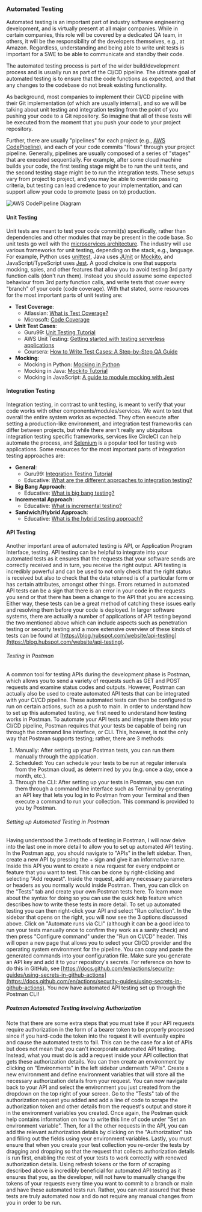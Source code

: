 ### Automated Testing

Automated testing is an important part of industry software engineering development, and is
virtually present at all major companies. While in certain companies, this role will be covered by a
dedicated QA team, in others, it will be the responsibility of the developers themselves, e.g., at
Amazon. Regardless, understanding and being able to write unit tests is important for a SWE to be
able to communicate and standby their code.

The automated testing process is part of the wider build/development process and is usually run as
part of the CI/CD pipeline. The ultimate goal of automated testing is to ensure that the code
functions as expected, and that any changes to the codebase do not break existing functionality.

As background, most companies to implement their CI/CD pipeline with their Git implementation (of
which are usually internal), and so we will be talking about unit testing and integration testing
from the point of you pushing your code to a Git repository. So imagine that all of these tests will
be executed from the moment that you push your code to your project repository.

Further, there are usually "pipelines" for each project (e.g.,
[AWS CodePipeline](https://docs.aws.amazon.com/codepipeline/latest/userguide/welcome-introducing.html)),
and each of your code commits "flows" through your project pipeline. Generally, pipelines are
usually composed of a series of "stages" that are executed sequentially. For example, after some
cloud machine builds your code, the first testing stage might be to run the unit tests, and the
second testing stage might be to run the integration tests. These setups vary from project to
project, and you may be able to override passing criteria, but testing can lead credence to your
implementation, and can support allow your code to promote (pass on to) production.

![AWS CodePipeline Diagram](https://docs.aws.amazon.com/images/codepipeline/latest/userguide/images/pipeline-elements-workflow-application.png)

#### Unit Testing

Unit tests are meant to test your code commit(s) specifically, rather than dependencies and other modules that
may be present in the code base. So unit tests go well with the
[microservices architecture](https://learn.microsoft.com/en-us/azure/architecture/guide/architecture-styles/microservices).
The industry will use various frameworks for unit testing, depending on the stack, e.g., language.
For example, Python uses [unittest](https://docs.python.org/3/library/unittest.html), Java uses
[JUnit](https://junit.org/junit5/) or [Mockito](https://site.mockito.org/), and
JavaScript/TypeScript uses [Jest](https://jestjs.io/). A good choice is one that supports mocking,
spies, and other features that allow you to avoid testing 3rd party function calls (don't run them).
Instead you should assume some expected behaviour from 3rd party function calls, and write tests
that cover every "branch" of your code (code coverage). With that stated, some resources for the
most important parts of unit testing are:

-   **Test Coverage**:
    - Atlassian: [What is Test Coverage?](https://www.atlassian.com/continuous-delivery/software-testing/code-coverage)
    - Microsoft: [Code Coverage](https://learn.microsoft.com/en-us/visualstudio/test/using-code-coverage-to-determine-how-much-code-is-being-tested?view=vs-2022&tabs=csharp)
-   **Unit Test Cases**:
    -   Guru99: [Unit Testing Tutorial](https://www.guru99.com/unit-testing-guide.html)
    -   AWS Unit Testing: [Getting started with testing serverless applications](https://aws.amazon.com/blogs/compute/getting-started-with-testing-serverless-applications/)
    -   Coursera: [How to Write Test Cases: A Step-by-Step QA Guide](https://www.coursera.org/articles/how-to-write-test-cases)
-   **Mocking**:
    -   Mocking in Python: [Mocking in Python](https://realpython.com/python-mock-library/)
    -   Mocking in Java: [Mockito Tutorial](https://www.vogella.com/tutorials/Mockito/article.html)
    -   Mocking in JavaScript: [A guide to module mocking with Jest](https://www.emgoto.com/mocking-with-jest/)

#### Integration Testing

Integration testing, in contrast to unit testing, is meant to verify that your code works with other components/modules/services. We want to test that overall the entire system works as expected. They often execute after setting a production-like environment, and integration test frameworks can differ between projects, but while there aren't really any ubiquitous integration testing specific frameworks, services like CircleCI can help automate the process, and [Selenium](https://www.selenium.dev/) is a popular tool for testing web applications. Some resources for the most important parts of integration testing approaches are:

-  **General**:
   -  Guru99: [Integration Testing Tutorial](https://www.guru99.com/integration-testing.html)
   -  Educative: [What are the different approaches to integration testing?](https://www.educative.io/edpresso/what-are-the-different-approaches-to-integration-testing)
-   **Big Bang Approach**:
    -   Educative: [What is big bang testing?](https://www.educative.io/edpresso/what-is-big-bang-testing)
-   **Incremental Approach**:
    -   Educative: [What is incremental testing?](https://www.educative.io/edpresso/what-is-incremental-testing)
-   **Sandwich/Hybrid Approach**:
    -   Educative: [What is the hybrid testing approach?](https://www.educative.io/answers/what-is-hybrid-integration-testing)
 
#### API Testing

Another important area of automated testing is API, or Application Program Interface, testing. API testing can be helpful to integrate into your automated tests as it ensures that the requests that your software sends are correctly received and in turn, you receive the right output. API testing is incredibly powerful and can be used to not only check that the right status is received but also to check that the data returned is of a particular form or has certain attributes, amongst other things. Errors returned in automated API tests can be a sign that there is an error in your code in the requests you send or that there has been a change to the API that you are accessing. Either way, these tests can be a great method of catching these issues early and resolving them before your code is deployed. In larger software systems, there are actually a number of applications of API testing beyond the two mentioned above which can include aspects such as penetration testing or security testing and a more extensive overview of these kinds of tests can be found at [https://blog.hubspot.com/website/api-testing](https://blog.hubspot.com/website/api-testing).

###### Testing in Postman

A common tool for testing APIs during the development phase is Postman, which allows you to send a variety of requests such as GET and POST requests and examine status codes and outputs. However, Postman can actually also be used to create automated API tests that can be integrated with your CI/CD pipeline. These automated tests can then be configured to run on certain actions, such as a push to main. In order to understand how to set up this automated testing, we first need to understand how testing works in Postman. To automate your API tests and integrate them into your CI/CD pipeline, Postman requires that your tests be capable of being run through the command line interface, or CLI. This, however, is not the only way that Postman supports testing; rather, there are 3 methods:

1. Manually: After setting up your Postman tests, you can run them manually through the application.
2. Scheduled: You can schedule your tests to be run at regular intervals from the Postman cloud, as determined by you (e.g. once a day, once a month, etc.).
3. Through the CLI: After setting up your tests in Postman, you can run them through a command line interface such as Terminal by generating an API key that lets you log in to Postman from your Terminal and then execute a command to run your collection. This command is provided to you by Postman.

###### Setting up Automated Testing in Postman

Having understood the 3 methods of testing in Postman, I will now delve into the last one in more detail to allow you to set up automated API testing. In the Postman app, you should navigate to "APIs" in the left sidebar. Then, create a new API by pressing the + sign and give it an informative name. Inside this API you want to create a new request for every endpoint or feature that you want to test. This can be done by right-clicking and selecting "Add request". Inside the request, add any necessary parameters or headers as you normally would inside Postman. Then, you can click on the "Tests" tab and create your own Postman tests here. To learn more about the syntax for doing so you can use the quick help feature which describes how to write these tests in more detail. To set up automated testing you can then right-click your API and select "Run collection". In the sidebar that opens on the right, you will now see the 3 options discussed above. Click on "Automate runs via CLI" (although it can be a good idea to run your tests manually once to confirm they work as a sanity check) and then press "Configure command" under the "Run on CI/CD" header. This will open a new page that allows you to select your CI/CD provider and the operating system environment for the pipeline. You can copy and paste the generated commands into your configuration file. Make sure you generate an API key and add it to your repository's secrets. For reference on how to do this in GitHub, see [https://docs.github.com/en/actions/security-guides/using-secrets-in-github-actions](https://docs.github.com/en/actions/security-guides/using-secrets-in-github-actions). You now have automated API testing set up through the Postman CLI!

##### Postman Automated Testing Involving Authorization

Note that there are some extra steps that you must take if your API requests require authorization in the form of a bearer token to be properly processed since if you hard-code the token into the request it will eventually expire and cause the automated tests to fail. This can be the case for a lot of APIs but does not mean that you can't incorporate automated API testing. Instead, what you must do is add a request inside your API collection that gets these authorization details. You can then create an environment by clicking on "Environments" in the left sidebar underneath "APIs". Create a new environment and define environment variables that will store all the necessary authorization details from your request. You can now navigate back to your API and select the environment you just created from the dropdown on the top right of your screen. Go to the "Tests" tab of the authorization request you added and add a line of code to scrape the authorization token and other details from the request's output and store it in the environment variables you created. Once again, the Postman quick help contains information on how to write this line of code under "Set an environment variable". Then, for all the other requests in the API, you can add the relevant authorization details by clicking on the "Authorization" tab and filling out the fields using your environment variables. Lastly, you must ensure that when you create your test collection you re-order the tests by dragging and dropping so that the request that collects authorization details is run first, enabling the rest of your tests to work correctly with renewed authorization details. Using refresh tokens or the form of scraping described above is incredibly beneficial for automated API testing as it ensures that you, as the developer, will not have to manually change the tokens of your requests every time you want to commit to a branch or main and have these automated tests run. Rather, you can rest assured that these tests are truly automated now and do not require any manual changes from you in order to be run.
